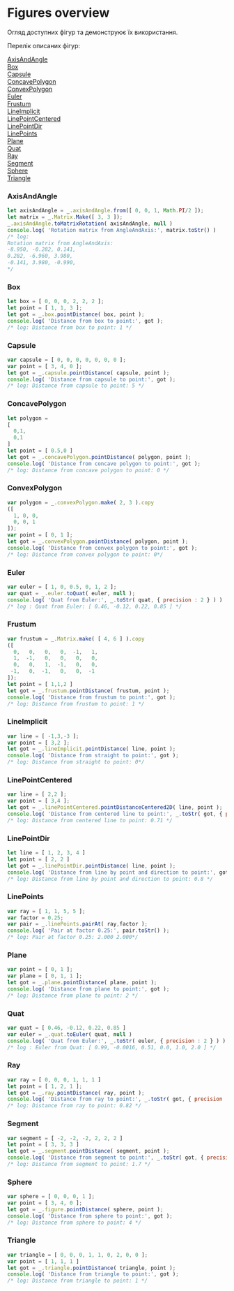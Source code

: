 # Figures overview

Огляд доступних фігур та демонструює їх використання.

Перелік описаних фігур:

[AxisAndAngle](./FiguresOverview.md#AxisAndAngle)<br>
[Box](./FiguresOverview.md#Box)<br>
[Capsule](./FiguresOverview.md#Capsule)<br>
[ConcavePolygon](./FiguresOverview.md#ConcavePolygon)<br>
[ConvexPolygon](./FiguresOverview.md#ConvexPolygon)<br>
[Euler](./FiguresOverview.md#Euler)<br>
[Frustum](./FiguresOverview.md#Frustum)<br>
[LineImplicit](./FiguresOverview.md#LineImplicit)<br>
[LinePointCentered](./FiguresOverview.md#LinePointCentered)<br>
[LinePointDir](./FiguresOverview.md#LinePointDir)<br>
[LinePoints](./FiguresOverview.md#LinePoints)<br>
[Plane](./FiguresOverview.md#Plane)<br>
[Quat](./FiguresOverview.md#Quat)<br>
[Ray](./FiguresOverview.md#Ray)<br>
[Segment](./FiguresOverview.md#Segment)<br>
[Sphere](./FiguresOverview.md#Sphere)<br>
[Triangle](./FiguresOverview.md#Triangle)<br>

### AxisAndAngle

```js
let axisAndAngle = _.axisAndAngle.from([ 0, 0, 1, Math.PI/2 ]);
let matrix = _.Matrix.Make([ 3, 3 ]);
_.axisAndAngle.toMatrixRotation( axisAndAngle, null )
console.log( 'Rotation matrix from AngleAndAxis:', matrix.toStr() )
/* log:
Rotation matrix from AngleAndAxis:
-8.950, -0.282, 0.141,
0.282, -6.960, 3.980,
-0.141, 3.980, -0.990,
*/

```

### Box

```js
let box = [ 0, 0, 0, 2, 2, 2 ];
let point = [ 1, 1, 3 ];
let got = _.box.pointDistance( box, point );
console.log( 'Distance from box to point:', got );
/* log: Distance from box to point: 1 */
```

### Capsule

```js
var capsule = [ 0, 0, 0, 0, 0, 0, 0 ];
var point = [ 3, 4, 0 ];
let got = _.capsule.pointDistance( capsule, point );
console.log( 'Distance from capsule to point:', got );
/* log: Distance from capsule to point: 5 */
```

### ConcavePolygon

```js
let polygon =
[
  0,1,
  0,1
]
let point = [ 0.5,0 ]
let got = _.concavePolygon.pointDistance( polygon, point );
console.log( 'Distance from concave polygon to point:', got );
/* log: Distance from concave polygon to point: 0 */
```

### ConvexPolygon

```js
var polygon = _.convexPolygon.make( 2, 3 ).copy
([
  1, 0, 0,
  0, 0, 1
]);
var point = [ 0, 1 ];
let got = _.convexPolygon.pointDistance( polygon, point );
console.log( 'Distance from convex polygon to point:', got );
/* log: Distance from convex polygon to point: 0*/
```

### Euler

```js
var euler = [ 1, 0, 0.5, 0, 1, 2 ];
var quat = _.euler.toQuat( euler, null );
console.log( 'Quat from Euler:', _.toStr( quat, { precision : 2 } ) )
/* log : Quat from Euler: [ 0.46, -0.12, 0.22, 0.85 ] */
```

### Frustum

```js
var frustum = _.Matrix.make( [ 4, 6 ] ).copy
([
  0,   0,   0,   0,  -1,   1,
  1,  -1,   0,   0,   0,   0,
  0,   0,   1,  -1,   0,   0,
 -1,   0,  -1,   0,   0,  -1
]);
let point = [ 1,1,2 ]
let got = _.frustum.pointDistance( frustum, point );
console.log( 'Distance from frustum to point:', got );
/* log: Distance from frustum to point: 1 */
```

### LineImplicit

```js
var line = [ -1,3,-3 ];
var point = [ 3,2 ];
let got = _.lineImplicit.pointDistance( line, point );
console.log( 'Distance from straight to point:', got );
/* log: Distance from straight to point: 0*/
```

### LinePointCentered

```js
var line = [ 2,2 ];
var point = [ 3,4 ];
let got = _.linePointCentered.pointDistanceCentered2D( line, point );
console.log( 'Distance from centered line to point:', _.toStr( got, { precision : 2 } ) )
/* log: Distance from centered line to point: 0.71 */
```

### LinePointDir

```js
let line = [ 1, 2, 3, 4 ]
let point = [ 2, 2 ]
let got = _.linePointDir.pointDistance( line, point );
console.log( 'Distance from line by point and direction to point:', got );
/* log: Distance from line by point and direction to point: 0.8 */
```

### LinePoints

```js
var ray = [ 1, 1, 5, 5 ];
var factor = 0.25;
var pair = _.linePoints.pairAt( ray,factor );
console.log( 'Pair at factor 0.25:', pair.toStr() );
/* log: Pair at factor 0.25: 2.000 2.000*/

```

### Plane

```js
var point = [ 0, 1 ];
var plane = [ 0, 1, 1 ];
let got = _.plane.pointDistance( plane, point );
console.log( 'Distance from plane to point:', got );
/* log: Distance from plane to point: 2 */
```

### Quat

```js
var quat = [ 0.46, -0.12, 0.22, 0.85 ]
var euler = _.quat.toEuler( quat, null )
console.log( 'Quat from Euler:', _.toStr( euler, { precision : 2 } ) )
/* log : Euler from Quat: [ 0.99, -0.0016, 0.51, 0.0, 1.0, 2.0 ] */
```

### Ray

```js
var ray = [ 0, 0, 0, 1, 1, 1 ]
let point = [ 1, 2, 1 ];
let got = _.ray.pointDistance( ray, point );
console.log( 'Distance from ray to point:', _.toStr( got, { precision : 2 } ) );
/* log: Distance from ray to point: 0.82 */
```

### Segment

```js
var segment = [ -2, -2, -2, 2, 2, 2 ]
let point = [ 3, 3, 3 ]
let got = _.segment.pointDistance( segment, point );
console.log( 'Distance from segment to point:', _.toStr( got, { precision : 2 } ) );
/* log: Distance from segment to point: 1.7 */
```

### Sphere

```js
var sphere = [ 0, 0, 0, 1 ];
var point = [ 3, 4, 0 ];
let got = _.figure.pointDistance( sphere, point );
console.log( 'Distance from sphere to point:', got );
/* log: Distance from sphere to point: 4 */
```

### Triangle

```js
var triangle = [ 0, 0, 0, 1, 1, 0, 2, 0, 0 ];
var point = [ 1, 1, 1 ]
let got = _.triangle.pointDistance( triangle, point );
console.log( 'Distance from triangle to point:', got );
/* log: Distance from triangle to point: 1 */
```
